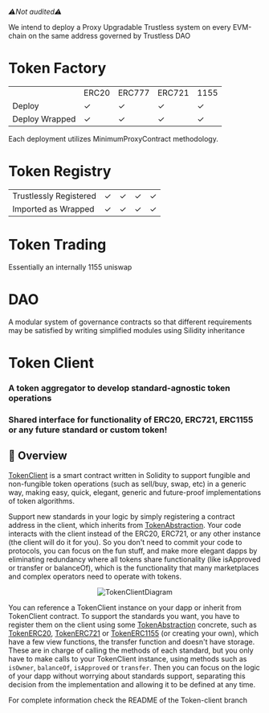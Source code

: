 <p style="font-style: italic">⚠️Not audited⚠️</p>

We intend to deploy a Proxy Upgradable Trustless system on every EVM-chain on the same address governed by Trustless DAO

<h1>Token Factory</h1>
<table align="center">
   <tr><td /><td>ERC20</td><td>ERC777</td><td>ERC721</td><td>1155</td></tr>
   <tr><td>Deploy</td><td>✓</td><td>✓</td><td>✓</td><td>✓</td></tr>
   <tr><td>Deploy Wrapped</td><td>✓</td><td>✓</td><td>✓</td><td>✓</td></tr>
</table>
Each deployment utilizes MinimumProxyContract methodology.

<h1>Token Registry</h1>
   <table>
      <tr><td>Trustlessly Registered</td><td>✓</td><td>✓</td><td>✓</td><td>✓</td></tr>
      <tr><td>Imported as Wrapped</td><td>✓</td><td>✓</td><td>✓</td><td>✓</td></tr>
   </table>
   
<h1>Token Trading</h1>
Essentially an internally 1155 uniswap

<h1>DAO</h1>
A modular system of governance contracts so that different requirements may be satisfied by writing simplified modules using Silidity inheritance

<h1>Token Client</h1> 
<h3>A token aggregator to develop standard-agnostic token operations</h3> 
<h3>Shared interface for functionality of ERC20, ERC721, ERC1155 or any future standard or custom token!</h3>

## 🧐 Overview

[TokenClient](contracts/TokenClient.sol) is a smart contract written in Solidity to support fungible and non-fungible token operations (such as sell/buy, swap, etc) in a generic way, making easy, quick, elegant, generic and future-proof implementations of token algorithms.

Support new standards in your logic by simply registering a contract address in the client, which inherits from [TokenAbstraction](contracts/TokenAbstraction.sol). Your code interacts with the client instead of the ERC20, ERC721, or any other instance (the client will do it for you). So you don't need to commit your code to protocols, you can focus on the fun stuff, and make more elegant dapps by eliminating redundancy where all tokens share functionality (like isApproved or transfer or balanceOf), which is the functionality that many marketplaces and complex operators need to operate with tokens.

<p align="center"><img src="./imgs/TokenClientDiagram.PNG" alt="TokenClientDiagram"></p>
 
You can reference a TokenClient instance on your dapp or inherit from TokenClient contract. To support the standards you want, you have to register them on the client using some [TokenAbstraction](contracts/TokenAbstraction.sol) concrete, such as [TokenERC20](contracts/concretes/TokenERC20.sol), [TokenERC721](contracts/concretes/TokenERC721.sol) or [TokenERC1155](contracts/concretes/TokenERC1155.sol) (or creating your own), which have a few view functions, the transfer function and doesn't have storage. These are in charge of calling the methods of each standard, but you only have to make calls to your TokenClient instance, using methods such as `isOwner`, `balanceOf`, `isApproved` or `transfer`. Then you can focus on the logic of your dapp without worrying about standards support, separating this decision from the implementation and allowing it to be defined at any time.

For complete information check the README of the Token-client branch
